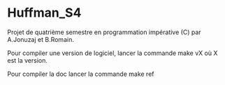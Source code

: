 # Huffman_S4
Projet de quatrième semestre en programmation impérative (C) par A.Jonuzaj et B.Romain.

Pour compiler une version de logiciel, lancer la commande make vX où X est la version.

Pour compiler la doc lancer la commande make ref
